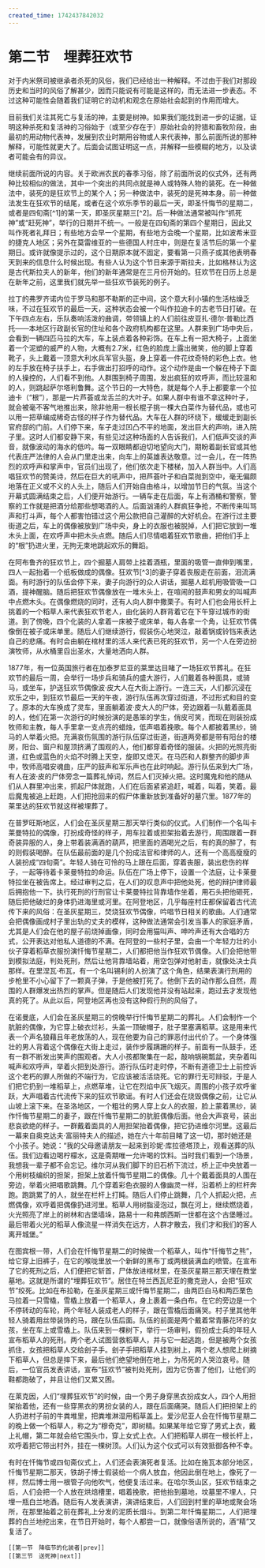 ```yaml
---
created_time: 1742437842032
---
```

# 第二节　埋葬狂欢节

对于内米祭司被继承者杀死的风俗，我们已经给出一种解释。不过由于我们对那段历史和当时的风俗了解甚少，因而只能说有可能是这样的，而无法进一步表态。不过这种可能性会随着我们证明它的动机和观念在原始社会起到的作用而增大。

目前我们关注其死亡与复活的神，主要是树神。如果我们能找到进一步的证据，证明这种杀死和复活神的习俗始于（或至少存在于）原始社会的狩猎和畜牧阶段，由最初的用动物代表神，发展到农业时期用谷物或人来代表神，那么前面所说的那种解释，可能性就更大了。后面会试图证明这一点，并解释一些模糊的地方，以及读者可能会有的异议。

继续前面所说的内容。关于欧洲农民的春季习俗，除了前面所说的仪式外，还有两种比较相似的做法，其中一个突出的共同点就是神人或特殊人物的装死。在一种做法中，装死的是狂欢节上的某个人；另一种做法中，装死的是死神本身。前一种做法发生在狂欢节的结尾，或者在这个欢乐季节的最后一天，即圣忏悔节的星期二，或者是四旬斋[^1]的第一天，即圣灰星期三[^2]。后一种做法通常被叫作“抓死神”或“赶死神”，举行的日期并不统一。一般是在四旬斋的第四个星期日，因此又叫作死者礼拜日；有些地方会早一个星期，有些地方会晚一个星期，比如波希米亚的捷克人地区；另外在莫雷维亚的一些德国人村庄中，则是在复活节后的第一个星期日。或许就像提示过的，这个日期原本就不固定，要看第一只燕子或其他表明春天到来的信息什么时候出现。有些人认为这个节日来源于斯拉夫，比如格林认为这是古代斯拉夫人的新年，他们的新年通常是在三月份开始的。狂欢节在日历上总是在新年之前，这里我们就先举一些狂欢节装死的例子。

拉丁的弗罗齐诺内位于罗马和那不勒斯的正中间，这个意大利小镇的生活枯燥乏味，不过在狂欢节的最后一天，这种状态会被一个叫作拉迪卡的古老节日打破。在下午四点左右，乐队奏响活泼的曲调，带领镇上的人们前往皮亚扎·德尔·普勒比西托——本地区行政副长官的住址和各个政府机构都在这里。人群来到广场中央后，会看到一辆四匹马拉的大车，车上装点着各种彩饰。在车上有一把大椅子，上面坐着一个泥塑的威严的人物，大概有2.7米，红色的脸庞上露出微笑，他的脚上穿着靴子，头上戴着一顶意大利水兵军官头盔，身上穿着一件花纹奇特的彩色上衣。他的左手放在椅子扶手上，右手做出打招呼的动作。这个动作是由一个躲在椅子下面的人操控的，人们看不到他。人群围到椅子周围，发出疯狂的欢呼声，而比较温和的人，则跳起萨尔塔利鲁舞。这个节日的一大特色，就是每个人手上都要拿一个拉迪卡（“根”），那是一片芦荟或龙舌兰的大叶子。如果人群中有谁不拿这种叶子，就会被毫不客气地推出来，除非他用一根长棍子挑一棵大白菜作为替代品，或也可以用一把草编成稀奇古怪的样子作为替代品。大车在人群的环绕下，缓缓走到副长官府邸的门前。人们停下来，车子走过凹凸不平的地面，发出巨大的声响，进入院子里。这时人们都安静下来，有些见过这种场面的人告诉我们，人们低声交谈的声音，就像波动的海水的低吟。每一双眼睛都迫切地望向大门，期盼着副长官或其他代表庄严法律的人会从门里走出来，向车上的英雄表达敬意。过一会儿，在一阵热烈的欢呼声和掌声中，官员们出现了，他们依次走下楼梯，加入人群当中。人们高唱狂欢节的赞美诗，然后在巨大的吼声中，把芦荟叶子和白菜抛到空中，毫无偏颇地落在正义或不义的人头上，随后人们开始自由格斗，以增加节日的气氛。当这个开幕式圆满结束之后，人们便开始游行。一辆车走在后面，车上有酒桶和警察，警察的工作就是把酒分给那些想喝酒的人。后面汹涌的人群疯狂争抢，不断传来叫骂声和打斗声，每个人都害怕错过这个用公款把自己灌醉的大好机会。在游行过主要街道之后，车上的偶像被放到广场中央，身上的衣服也被脱掉，人们把它放到一堆木头上面，在欢呼声中把木头点燃。随后人们尽情唱着狂欢节歌曲，把他们手上的“根”扔进火里，无拘无束地跳起欢乐的舞蹈。

在阿布鲁齐的狂欢节上，四个掘墓人肩带上挂着酒瓶，里面的吸管一直伸到嘴里，四人一起抬着一个纸板做成的偶像。狂欢节[^3]的妻子穿着丧服走在前面，泪流满面。有时游行的队伍会停下来，妻子向游行的众人讲话，掘墓人趁机用吸管吸一口酒，提神醒脑。随后把狂欢节偶像放在一堆木头上，在喧闹的鼓声和男女的叫喊声中点燃木头。在偶像燃烧的同时，还有人向人群中撒栗子。有时人们也会用长杆上挑着的一个稻草人来代表狂欢节老人，由化装的人群背着它在下午穿过城市的街道。到了傍晚，四个化装的人拿着一床被子或床单，每人各拿一个角，让狂欢节偶像倒在被子或床单里。随后人们继续游行，假装伤心地哭泣，敲着锅或铃铛来表达自己的悲痛。有时会由躺在棺材里的活人来代表已死的狂欢节，另一个人在旁边扮演牧师，从水桶里舀出圣水，大量地洒向人群。

1877年，有一位英国旅行者在加泰罗尼亚的莱里达目睹了一场狂欢节葬礼。在狂欢节的最后一周，会举行一场步兵和骑兵的盛大游行，人们戴着各种面具，或骑马，或坐车，护送狂欢节偶像波·皮大人在大街上游行。一连三天，人们都沉浸在欢乐之中，到狂欢节最后一天的午夜，游行队伍再次穿过街道，不过形式和目的变了。原本的大车换成了灵车，里面躺着波·皮大人的尸体，旁边跟着一队戴着面具的人，他们在第一次游行的时候扮演的是愚笨的学生，俏皮可笑，而现在则装扮成牧师和主教，每人手里拿一支点亮的蜡烛，低声唱着挽歌。每个人都披着黑纱，骑马的人举着火把。充满哀伤氛围的游行队伍穿过街道，街道两旁都是带有阳台的楼房，阳台、窗户和屋顶挤满了围观的人，他们都穿着奇怪的服装。火把的光照亮街道，红色或蓝色的火焰不时腾上天空，旋即又熄灭。在马匹和人群整齐的脚步声中，牧师高唱安魂曲，庄严的鼓声和军乐声也在此时响起。游行队伍来到大广场，有人在波·皮的尸体旁念一篇葬礼悼词，然后人们灭掉火把。这时魔鬼和他的随从们从人群里冲出来，抓起尸体就跑，人们在后面紧紧追赶，喊着，叫着，笑着。最后魔鬼被追上赶跑，人们把抢回来的假尸体重新放到准备好的墓穴里。1877年的莱里达的狂欢节就这样被埋葬了。

在普罗旺斯地区，人们会在圣灰星期三那天举行类似的仪式。人们制作一个名叫卡莱曼特拉的偶像，打扮成奇怪的样子，用车拉着或担架抬着去游行，周围跟着一群奇装异服的人，身上带着装满酒的葫芦，把里面的酒喝光之后，有的真的醉了，有的则假装喝醉。在队伍最前面的是几个扮成法官和律师的人，还有一个高高瘦瘦的人装扮成“四旬斋”。年轻人骑在可怜的马上跟在后面，穿着丧服，装出悲伤的样子，一起等待着卡莱曼特拉的命运。队伍在广场上停下，设置一个法庭，让卡莱曼特拉坐在被告席上。经过审判之后，在人们的叹息声中把他处死，他的辩护律师最后拥抱他一下。执行死刑的行刑官让卡莱曼特拉背靠墙作坐着，用石头把他砸死，随后把他破烂的身体扔进海里或河里。在阿登地区，几乎每座村庄都保留着古代流传下来的风俗：在圣灰星期三，焚烧狂欢节偶像，吟唱节日相关的歌曲。人们通常会把偶像画成村子里出轨的丈夫的模样，这种做法通常会引发当事人的家庭矛盾，尤其是人们会在他的屋子前烧掉画像，同时会用猫叫声、呻吟声还有大合唱的方式，公开表达对他私人道德的不满。在阿登的一些村子里，会由一个年轻力壮的小伙子穿着稻草衣服扮演忏悔节星期二，人们都把他当作狂欢节偶像。人们会把他带到模拟法庭，判处死刑，然后让他背靠墙站着，用空包弹对他射击，就像处决士兵那样。在里涅瓦·布瓦，有一个名叫锡利的人扮演了这个角色，结果表演行刑用的步枪里不小心留下了一颗真子弹，于是他被打死了。他倒下去的动作那么自然，周围的人群爆发出热烈的掌声。但是随后人们发现他并没有站起来，跑过去才发现他真的死了。从此以后，阿登地区再也没有这种假行刑的风俗了。

在诺曼底，人们会在圣灰星期三的傍晚举行忏悔节星期二的葬礼。人们会制作一个肮脏的偶像，为它穿上破衣烂衫，头盖一顶破帽子，肚子里塞满稻草。这是用来代表一个声名狼藉且年老放荡的人，现在他要为自己的罪恶付出代价了。一个身体强壮的男人背着这个偶像在大街上走过，装作步履蹒跚的样子。前面有一队鼓手，还有一群不断发出笑声的围观者。大人小孩都聚集在一起，敲响锅碗瓢盆，夹杂着叫喊声和欢呼声，举着火把到处游行。游行队伍时走时停，不断有道德卫士上前控诉这个老朽的罪人所做的不端行为，它应该被活活烧死。它的罪行无可辩驳，于是人们把它扔到一堆稻草上，点燃草堆，让它在烈焰中灰飞烟灭。周围的小孩子欢呼雀跃，大声唱着古代流传下来的狂欢节歌谣。有时人们还会在烧毁偶像之前，让它从山坡上滚下来。在圣洛地区，一个粗壮的男人穿上女人的衣服，脸上蒙着黑纱，装作忏悔节星期二的妻子，跟在忏悔节星期二的肮脏偶像后面。他会大声哀号，装出悲哀欲绝的样子。一群戴着面具的人用担架抬着偶像，把它扔进维尔河里。这最后一幕来自奥克达夫·富丽特夫人的描述，她在六十年前目睹了这一切，那时她还是个小孩子。她说：“我的父母邀请朋友一起来到珍妮·库拉德塔顶上，观看送葬的队伍。我们边看边喝柠檬水，这是斋期唯一允许喝的饮料。当时我们看到一个场景，我想我一辈子都不会忘记。维尔河从我们脚下的旧石桥下流过，桥上正中央放着一个用树枝编织的担架，担架上放着忏悔节星期二的偶像。几十个戴着面具的人围在旁边，举着火把唱歌跳舞。几个穿着彩色衣服的人像幽灵一样，沿着桥上的栏杆奔跑。跑跳累了的人，就坐在栏杆上打盹。随后人们停止跳舞，几个人抓起火把，点燃偶像，欢呼着把偶像扔进河里。稻草人用树脂浸泡过，飘在河上，继续燃烧着，火光照亮了岸上的树林和古堡墙垛，路易十一和弗朗西斯一世都在这个古堡睡过。最后带着火光的稻草人像流星一样消失在远方，人群才散去，我们才和我们的客人离开城堡。”

在图宾根一带，人们会在忏悔节星期二的时候做一个稻草人，叫作“忏悔节之熊”，给它穿上旧裤子，在它的喉咙里放一个新鲜的黑布丁或两根装满血的喷管。在宣布了它的死刑之后，人们便把它斩首，尸体放进棺材里，在圣灰星期三那天埋在教堂墓地。这就是所谓的“埋葬狂欢节”。居住在特兰西瓦尼亚的撒克逊人，会把“狂欢节”绞死。比如在布拉勒，在圣灰星期三或忏悔节星期二，由两匹白马和两匹栗色马拉着一只雪橇，雪橇上放着一个稻草人，身上裹着一条白布。在它的旁边是一个不停转动的车轮，两个年轻人装成老人的样子，跟在雪橇后面痛哭。村子里其他年轻人骑着用丝带装饰的马，跟在队伍后面。队伍的前面是两个戴着常青藤花环的女孩，坐在车上或雪橇上。队伍来到一棵树下，举行一场审判，假扮成士兵的年轻人宣布稻草人的死刑。两个老人试图营救稻草人，并与它一起逃跑，但是被两个女孩抓住，女孩把稻草人交给刽子手。刽子手把稻草人挂到树上，两个老人想爬上树摘下稻草人，但总是摔下来，最后他们绝望地倒在地上，为吊死的人哭泣哀号。随后，一位官员发表讲话，宣布“狂欢节”被判处死刑，因为它伤害了他们，让他们的鞋都跑破了，并且让他们又累又困。

在莱克因，人们“埋葬狂欢节”的时候，由一个男子身穿黑衣扮成女人，四个人用担架抬着他，还有一些穿黑衣的男扮女装的人，跟在后面痛哭。随后人们把担架上的人扔进村子前的牛粪堆里，把粪堆淋湿用稻草盖上。爱沙尼亚人会在忏悔节星期二的晚上做一个稻草人，称之为“穆奇克”，即树精。如果某年给它穿了男式上衣，戴上礼帽，第二年就会给它围头巾，穿上女式上衣。人们把稻草人绑在一根长杆上，欢呼着把它带出村外，挂在一棵树顶。人们认为这个仪式可以有效抵御各种不幸。

有时在忏悔节或四旬斋仪式上，人们还会表演死者复活。比如在施瓦本部分地区，忏悔节星期二那天，铁胡子博士假装给一个病人放血，他因此倒在地上，像死了一样，然后博士用一根管子向他吹气，他便复活过来。在哈尔茨山区，狂欢节结束之后，人们会把一个人放在烘焙槽里，唱着挽歌，把他抬到墓地，坟墓里不埋人，只埋一瓶白兰地酒。随后有人发表演讲，演讲结束后，人们回到村里的草地或聚会场所，在那里抽着之前在葬礼上分发的泥质长烟斗。到第二年忏悔星期二，人们把埋葬的白兰地挖出来，在节日开始时，每个人都尝一口，就像俗语所说的，酒“精”又复活了。

```booknav
[[第一节　降临节的化装者|prev]]
[[第三节　送死神|next]]
```